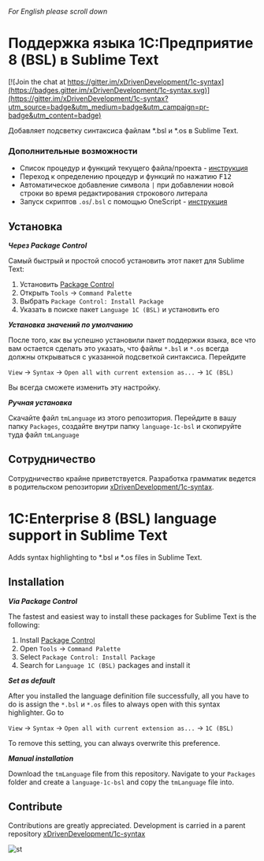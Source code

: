*For English please scroll down*

# Поддержка языка 1С:Предприятие 8 (BSL) в Sublime Text

[![Join the chat at https://gitter.im/xDrivenDevelopment/1c-syntax](https://badges.gitter.im/xDrivenDevelopment/1c-syntax.svg)](https://gitter.im/xDrivenDevelopment/1c-syntax?utm_source=badge&utm_medium=badge&utm_campaign=pr-badge&utm_content=badge)

Добавляет подсветку синтаксиса файлам \*.bsl и \*.os в Sublime Text.

### Дополнительные возможности

* Список процедур и функций текущего файла/проекта - [инструкция](https://github.com/xDrivenDevelopment/sublime-language-1c-bsl/wiki/%D0%A1%D0%BF%D0%B8%D1%81%D0%BE%D0%BA-%D0%BF%D1%80%D0%BE%D1%86%D0%B5%D0%B4%D1%83%D1%80-%D0%B8-%D1%84%D1%83%D0%BD%D0%BA%D1%86%D0%B8%D0%B9)
* Переход к определению процедур и функций по нажатию <kbd>F12</kbd>
* Автоматическое добавление символа `|` при добавлении новой строки во время редактирования строкового литерала
* Запуск скриптов `.os`/`.bsl` с помощью OneScript - [инструкция](https://github.com/xDrivenDevelopment/sublime-language-1c-bsl/wiki/%D0%97%D0%B0%D0%BF%D1%83%D1%81%D0%BA-%D1%81%D0%BA%D1%80%D0%B8%D0%BF%D1%82%D0%BE%D0%B2-.os-.bsl-%D1%81-%D0%BF%D0%BE%D0%BC%D0%BE%D1%89%D1%8C%D1%8E-OneScript)

Установка
---------

***Через Package Control***

Самый быстрый и простой способ установить этот пакет для Sublime Text:

1. Установить [Package Control](https://packagecontrol.io/installation)
2. Открыть `Tools` → `Command Palette`
3. Выбрать `Package Control: Install Package`
4. Указать в поиске пакет `Language 1C (BSL)` и установить его

***Установка значений по умолчанию***

После того, как вы успешно установили пакет поддержки языка, все что вам остается
сделать это указать, что файлы `*.bsl` и `*.os` всегда должны открываться с
указанной подсветкой синтаксиса. Перейдите

`View` → `Syntax` → `Open all with current extension as...` → `1C (BSL)`

Вы всегда сможете изменить эту настройку.

***Ручная установка***

Скачайте файл `tmLanguage` из этого репозитория. Перейдите в вашу папку
`Packages`, создайте внутри папку `language-1c-bsl` и скопируйте туда файл
`tmLanguage`

Сотрудничество
----------

Сотрудничество крайне приветствуется. Разработка грамматик ведется в родительском репозитории [xDrivenDevelopment/1c-syntax](https://github.com/xDrivenDevelopment/1c-syntax).

# 1С:Enterprise 8 (BSL) language support in Sublime Text

Adds syntax highlighting to \*.bsl и \*.os files in Sublime Text.

Installation
------------

***Via Package Control***

The fastest and easiest way to install these packages for Sublime Text is the
following:

1. Install [Package Control](https://packagecontrol.io/installation)
2. Open `Tools` → `Command Palette`
3. Select `Package Control: Install Package`
4. Search for `Language 1C (BSL)` packages and install it

***Set as default***

After you installed the language definition file successfully, all you have to
do is assign the `*.bsl` и `*.os` files to always open with this syntax highlighter.
Go to

`View` → `Syntax` → `Open all with current extension as...` → `1C (BSL)`

To remove this setting, you can always overwrite this preference.

***Manual installation***

Download the `tmLanguage` file from this repository. 
Navigate to your `Packages` folder and create a `language-1c-bsl` and copy the
`tmLanguage` file into.

Contribute
----------

Contributions are greatly appreciated. Development is carried in a parent repository [xDrivenDevelopment/1c-syntax](https://github.com/xDrivenDevelopment/1c-syntax)

![st](https://cloud.githubusercontent.com/assets/1132840/12221775/e1e22810-b7b9-11e5-9d02-8c707b5d14fc.PNG)
